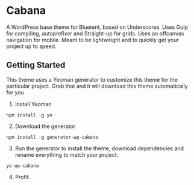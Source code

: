 Cabana
===

A WordPress base theme for Bluetent, based on Underscores. Uses Gulp for compiling, autoprefixer and Straight-up for grids. Uses an offcanvas navigation for mobile. Meant to be lightweight and to quickly get your project up to speed.

Getting Started
---------------

This theme uses a Yeoman generator to customize this theme for the particular project. Grab that and it will download this theme automatically for you

1. Install Yeoman

``` npm install -g yo ```

2. Download the generator

``` npm install -g generator-wp-cabana ```

3. Run the generator to install the theme, download dependencies and rename everything to match your project.

``` yo wp-cabana ```

4. Profit.